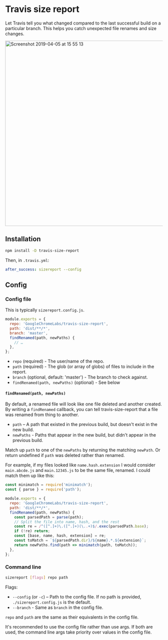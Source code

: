 # Travis size report

Let Travis tell you what changed compared to the last successful build on a particular branch. This helps you catch unexpected file renames and size changes.

<img width="593" alt="Screenshot 2019-04-05 at 15 55 13" src="https://user-images.githubusercontent.com/93594/55636656-3ae38180-57bb-11e9-9fad-e8cf0a262957.png">

## Installation

```sh
npm install -D travis-size-report
```

Then, in `.travis.yml`:

```yml
after_success: sizereport --config
```

## Config

### Config file

This is typically `sizereport.config.js`.

```js
module.exports = {
  repo: 'GoogleChromeLabs/travis-size-report',
  path: 'dist/**/*',
  branch: 'master',
  findRenamed(path, newPaths) {
    // …
  },
};
```

- `repo` (required) - The user/name of the repo.
- `path` (required) - The glob (or array of globs) of files to include in the report.
- `branch` (optional, default: 'master') - The branch to check against.
- `findRenamed(path, newPaths)` (optional) - See below

#### `findRenamed(path, newPaths)`

By default, a renamed file will look like one file deleted and another created. By writing a `findRenamed` callback, you can tell travis-size-report that a file was renamed from thing to another.

- `path` – A path that existed in the previous build, but doesn't exist in the new build.
- `newPaths` - Paths that appear in the new build, but didn't appear in the previous build.

Match up `path` to one of the `newPaths` by returning the matching `newPath`. Or return undefined if `path` was deleted rather than renamed.

For example, if my files looked like `name.hash.extension` I would consider `main.abcde.js` and `main.12345.js` to be the same file, renamed. I could match them up like this:

```js
const minimatch = require('minimatch');
const { parse } = require('path');

module.exports = {
  repo: 'GoogleChromeLabs/travis-size-report',
  path: 'dist/**/*',
  findRenamed(path, newPaths) {
    const parsedPath = parse(path);
    // Split the file into name, hash, and the rest
    const re = /^([^.]+)\.([^.]+)(\..+)$/.exec(parsedPath.base);
    if (!re) return;
    const [base, name, hash, extension] = re;
    const toMatch = `${parsedPath.dir}/${name}.*.${extension}`;
    return newPaths.find(path => minimatch(path, toMatch));
  },
};
```

### Command line

```sh
sizereport [flags] repo path
```

Flags:

- `--config` (or `-c`) – Path to the config file. If no path is provided, `./sizereport.config.js` is the default.
- `--branch` - Same as `branch` in the config file.

`repo` and `path` are the same as their equivalents in the config file.

It's recommended to use the config file rather than use args. If both are used, the command line args take priority over values in the config file.
